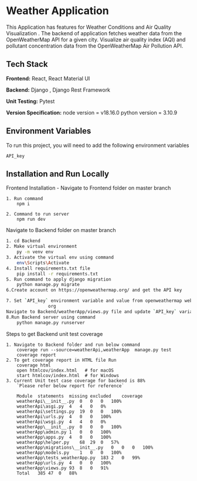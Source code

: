 # Weather Application
This Application has features for Weather Conditions and Air Quality Visualization . The backend of application fetches weather data from the OpenWeatherMap API for a given
city.
Visualize air quality index (AQI) and pollutant concentration data from the OpenWeatherMap
Air Pollution API.

## Tech Stack

**Frontend:** React, React Material UI

**Backend:** Django , Django Rest Framework

**Unit Testing:** Pytest

**Version Specification:**
    node version = v18.16.0
    python version = 3.10.9


## Environment Variables

To run this project, you will need to add the following environment variables

`API_key`

## Installation and Run Locally
Frontend Installation - Navigate to Frontend folder on master branch 
```
1. Run command
    npm i 

2. Command to run server
    npm run dev
```
Navigate to Backend folder on master branch

```bash
1. cd Backend
2. Make virtual environment
    py -m venv env
3. Activate the virtual env using command
    env\Scripts\Activate
4. Install requirements.txt file 
    pip install -r requirements.txt
5. Run command to apply django migration
    python manage.py migrate
6.Create account on https://openweathermap.org/ and get the API key 

7. Set `API_key` environment variable and value from openweathermap website
                org
Navigate to Backend/weatherApp/views.py file and update `API_key` variable to your key
8.Run Backend server using command 
    python manage.py runserver

```

Steps to get Backend unit test coverage 
```
1. Navigate to Backend folder and run below command
    coverage run --source=weatherApi,weatherApp  manage.py test
    coverage report
2. To get coverage report in HTML file Run 
    coverage html
    open htmlcov/index.html   # for macOS
    start htmlcov/index.html  # for Windows
3. Current Unit test case coverage for backend is 88%
    `Please refer below report for reference`
    
    Module	statements	missing	excluded	coverage
    weatherApi\__init__.py	0	0	0	100%
    weatherApi\asgi.py	4	4	0	0%
    weatherApi\settings.py	19	0	0	100%
    weatherApi\urls.py	4	0	0	100%
    weatherApi\wsgi.py	4	4	0	0%
    weatherApp\__init__.py	0	0	0	100%
    weatherApp\admin.py	1	0	0	100%
    weatherApp\apps.py	4	0	0	100%
    weatherApp\helper.py	68	29	0	57%
    weatherApp\migrations\__init__.py	0	0	0	100%
    weatherApp\models.py	1	0	0	100%
    weatherApp\tests_weatherApp.py	183	2	0	99%
    weatherApp\urls.py	4	0	0	100%
    weatherApp\views.py	93	8	0	91%
    Total	385	47	0	88%

```





